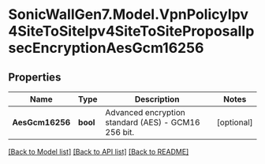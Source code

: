# SonicWallGen7.Model.VpnPolicyIpv4SiteToSiteIpv4SiteToSiteProposalIpsecEncryptionAesGcm16256

## Properties

Name | Type | Description | Notes
------------ | ------------- | ------------- | -------------
**AesGcm16256** | **bool** | Advanced encryption standard (AES) - GCM16 256 bit. | [optional] 

[[Back to Model list]](../README.md#documentation-for-models) [[Back to API list]](../README.md#documentation-for-api-endpoints) [[Back to README]](../README.md)

